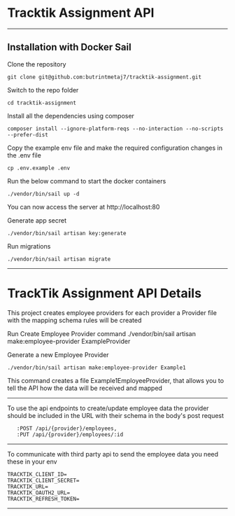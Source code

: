 # Tracktik Assignment API

----------

## Installation with Docker Sail

Clone the repository

    git clone git@github.com:butrintmetaj7/tracktik-assignment.git

Switch to the repo folder

    cd tracktik-assignment

Install all the dependencies using composer

    composer install --ignore-platform-reqs --no-interaction --no-scripts --prefer-dist

Copy the example env file and make the required configuration changes in the .env file

    cp .env.example .env

Run the below command to start the docker containers

    ./vendor/bin/sail up -d

You can now access the server at http://localhost:80

Generate app secret
    
    ./vendor/bin/sail artisan key:generate

Run migrations

    ./vendor/bin/sail artisan migrate

---------

# TrackTik Assignment API Details

This project creates employee providers for each provider a Provider file with the mapping schema rules will be created

Run Create Employee Provider command
./vendor/bin/sail artisan make:employee-provider ExampleProvider


Generate a new Employee Provider

    ./vendor/bin/sail artisan make:employee-provider Example1

This command creates a file Example1EmployeeProvider,
that allows you to tell the API how the data will be received and mapped

----------

To use the api endpoints to create/update employee data the provider should be included in the URL with their schema in the body's post request

       :POST /api/{provider}/employees,  
       :PUT /api/{provider}/employees/:id
----------

To communicate with third party api to send the employee data you need these in your env

    TRACKTIK_CLIENT_ID=
    TRACKTIK_CLIENT_SECRET=
    TRACKTIK_URL=
    TRACKTIK_OAUTH2_URL=
    TRACKTIK_REFRESH_TOKEN=

----------
